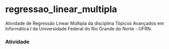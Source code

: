 # regressao_linear_multipla

Atividade de Regressão Linear Múltipla da disciplina Tópicos Avançados em Informática I da Universidade Federal do Rio Grande do Norte - UFRN.

### Atividade

